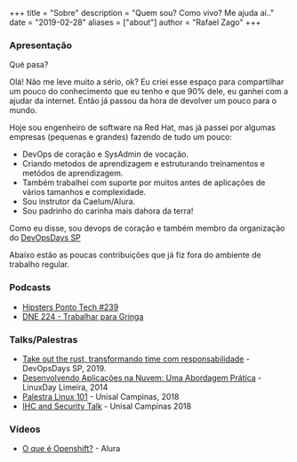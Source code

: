 +++
title = "Sobre"
description = "Quem sou? Como vivo? Me ajuda aí.."
date = "2019-02-28"
aliases = ["about"]
author = "Rafael Zago"
+++

### Apresentação

Qué pasa?

Olá! Não me leve muito a sério, ok? Eu criei esse espaço para compartilhar um pouco do conhecimento que eu tenho e que 90% dele, eu ganhei com a ajudar da internet. Então já passou da hora de devolver um pouco para o mundo.

Hoje sou engenheiro de software na Red Hat, mas já passei por algumas empresas (pequenas e grandes) fazendo de tudo um pouco: 


* DevOps de coração e SysAdmin de vocação.
* Criando metodos de aprendizagem e estruturando treinamentos e metódos de aprendizagem.
* Também trabalhei com suporte por muitos antes de aplicações de vários tamanhos e complexidade.
* Sou instrutor da Caelum/Alura.
* Sou padrinho do carinha mais dahora da terra!

Como eu disse, sou devops de coração e também membro da organização do [DevOpsDays SP](https://devopsdays.org/events/2020-sao-paulo/contato) 

Abaixo estão as poucas contribuições que já fiz fora do ambiente de trabalho regular.

### Podcasts

* [Hipsters Ponto Tech #239](https://www.hipsters.tech/trello-jira-e-ferramentas-de-produtividade-hipsters-ponto-tech-239/)
* [DNE 224 - Trabalhar para Gringa](https://devnaestrada.com.br/2019/09/20/trabalhar-na-gringa.html)


### Talks/Palestras
* [Take out the rust, transformando time com responsabilidade](https://youtu.be/lZOEdv_W7Ac?t=311) - DevOpsDays SP, 2019.
* [Desenvolvendo Aplicações na Nuvem: Uma Abordagem Prática](http://www.facebook.com/linuxdayuniplimeira) - LinuxDay Limeira, 2014
* [Palestra Linux 101](https://github.com/rafaelvzago/linux-101-unisal) - Unisal Campinas, 2018
* [IHC and Security Talk](https://drive.google.com/file/d/1Wsh-InOzGSJCKkoc3RYq71EjrvyBdFlN/view?usp=sharing) - Unisal Campinas 2018

### Vídeos
* [O que é Openshift?](https://www.youtube.com/watch?v=B0vNhpeJZdw) - Alura

